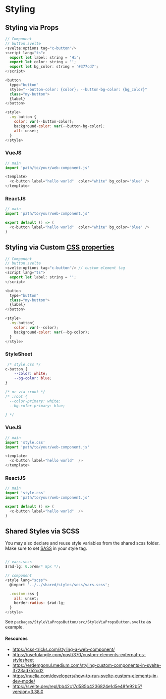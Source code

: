 # Styling

## Styling via Props
```js
// Component
// button.svelte
<svelte:options tag="c-button"/>
<script lang="ts">
  export let label: string = 'Hi';
  export let color: string = '';
  export let bg_color: string = '#377cd7';
</script>

<button
  type="button"
  style="--button-color: {color}; --button-bg-color: {bg_color}"
  class="my-button">
  {label}
</button>

<style>
  .my-button {
    color: var(--button-color);
    background-color: var(--button-bg-color);
    all: unset;
  }
</style>

```


### VueJS
```js
// main
import 'path/to/your/web-component.js'

<template>
  <c-button label="hello world"  color="white" bg_color="blue" />
</template>

```
### ReactJS

```js
// main
import 'path/to/your/web-component.js'

export default () => (
  <c-button label="hello world"  color="white" bg_color="blue" />
)

```



## Styling via Custom [CSS properties](https://developer.mozilla.org/en-US/docs/Web/CSS/Using_CSS_custom_properties)


```js
// Component
// button.svelte
<svelte:options tag="c-button"/> // custom element tag
<script lang="ts">
  export let label: string = '';
</script>

<button
  type="button"
  class="my-button">
  {label}
</button>

<style>
  .my-button{
    color: var(--color);
    background-color: var(--bg-color);
  }
</style>

```

### StyleSheet

```css
 /* style.css */
c-button {
    --color: white;
    --bg-color: blue;
}

/* or via :root */
/* :root {
  --color-primary: white;
  --bg-color-primary: blue;

} */

```

### VueJS
```js
// main
import 'style.css' 
import 'path/to/your/web-component.js'

<template>
  <c-button label="hello world"  />
</template>

```


### ReactJS

```js
// main
import 'style.css' 
import 'path/to/your/web-component.js'

export default () => (
  <c-button label="hello world"  />
)

```

## Shared Styles via SCSS

You may also declare and reuse style variables from the shared scss folder. Make sure to set [SASS](http://sass-lang.com) in your style tag.

```js

// vars.scss
$rad-lg: 0.5rem/* 8px */;

// component
<style lang="scss">
  @import '../../shared/styles/scss/vars.scss';

  .custom-css {
    all: unset;
    border-radius: $rad-lg;
  }
</style>

```

See `packages/StyleViaPropsButton/src/StyleViaPropsButton.svelte` as example.

#### Resources
* https://css-tricks.com/styling-a-web-component/
* https://usefulangle.com/post/370/custom-elements-external-cs-stylesheet
* https://erdemgonul.medium.com/styling-custom-components-in-svelte-3723ad752cd2
* https://nuclia.com/developers/how-to-run-svelte-custom-elements-in-dev-mode/
* https://svelte.dev/repl/bb42c17d585b4236824e1d5e48fe92b5?version=3.38.0
